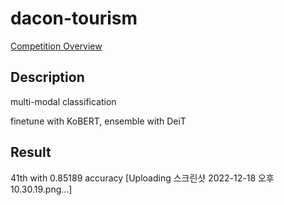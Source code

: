 # dacon-tourism

[Competition Overview](https://dacon.io/competitions/official/235978/overview/description)

## Description
multi-modal classification

finetune with KoBERT, 
ensemble with DeiT

## Result
41th with 0.85189 accuracy
[Uploading 스크린샷 2022-12-18 오후 10.30.19.png…]
